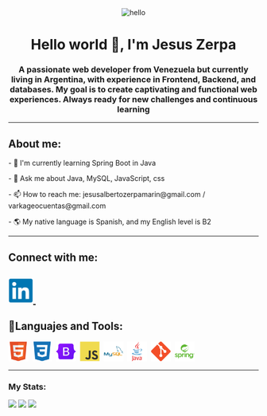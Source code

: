 <div id="header" align="center">
    <img src="https://media.giphy.com/media/Wj7lNjMNDxSmc/giphy.gif" alt="hello" width="300">
    <h1 align="center">Hello world 👋, I'm Jesus Zerpa</h1>
    <h3 align="center">A passionate web developer from Venezuela but currently living in Argentina, with experience in Frontend, Backend, and databases. My goal is to create captivating and functional web experiences. Always ready for new challenges and continuous learning</h3>
</div>
<hr>
<h2>About me:</h2>

<p>- 🌱 I'm currently learning Spring Boot in Java </p>
<p>- 💬 Ask me about Java, MySQL, JavaScript, css</p>
<p>- 📫 How to reach me: jesusalbertozerpamarin@gmail.com / varkageocuentas@gmail.com</p>
<p>- 🌎 My native language is Spanish, and my English level is B2</p>
<hr>
<h2>Connect with me:<h2>
<p><a href="https://www.linkedin.com/in/jesus-alberto-zerpa-marin-818ba3198/"><img src="https://github.com/devicons/devicon/blob/master/icons/linkedin/linkedin-original.svg" alt="LindedIn" title="LinkedInd" width="50" height="50"/>&nbsp;</a></p>

<h2>💫Languajes and Tools:</h2>
<div>
    <img src="https://github.com/devicons/devicon/blob/master/icons/html5/html5-original.svg" alt="HTML5" title="HTML5" width="40" height="40"/>&nbsp;
    <img src="https://github.com/devicons/devicon/blob/master/icons/css3/css3-plain.svg" alt="CSS3" title="CSS3" width="40" height="40"/>&nbsp;
    <img src="https://github.com/devicons/devicon/blob/master/icons/bootstrap/bootstrap-original.svg" alt="bootstrap" title="bootstrap" width="40" height="40"/>&nbsp;
    <img src="https://github.com/devicons/devicon/blob/master/icons/javascript/javascript-original.svg" alt="JS" title="JS" width="40" height="40"/>&nbsp;
    <img src="https://github.com/devicons/devicon/blob/master/icons/mysql/mysql-original-wordmark.svg" alt="mysql" title="mysql" width="40" height="40"/>&nbsp;
    <img src="https://github.com/devicons/devicon/blob/master/icons/java/java-original-wordmark.svg" alt="java" title="java" width="40" height="40"/>&nbsp;
    <img src="https://github.com/devicons/devicon/blob/master/icons/git/git-original.svg" alt="git" title="git" width="40" height="40"/>&nbsp;
    <img src="https://github.com/devicons/devicon/blob/master/icons/spring/spring-original-wordmark.svg" alt="spring" title="spring" width="40" height="40"/>&nbsp;
    
</div>
<hr>

### My Stats:
<img src="http://github-readme-streak-stats.herokuapp.com?user=varkageo&theme=dark&hide_border=true">
<img src="https://github-readme-stats.vercel.app/api?username=varkageo&show_icons=true&theme=radical">
<img src="https://github-readme-stats.vercel.app/api/top-langs/?username=varkageo&layout=compact">



<!--
**varkageo/varkageo** is a ✨ _special_ ✨ repository because its `README.md` (this file) appears on your GitHub profile.

Here are some ideas to get you started:

- 🔭 I’m currently working on ...

- 👯 I’m looking to collaborate on ...
- 🤔 I’m looking for help with ...


- 😄 Pronouns: ...

-->
